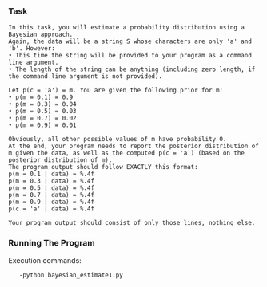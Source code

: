 ### Task
	In this task, you will estimate a probability distribution using a Bayesian approach. 
	Again, the data will be a string S whose characters are only 'a' and 'b'. However:
	• This time the string will be provided to your program as a command line argument.
	• The length of the string can be anything (including zero length, if the command line argument is not provided).
	
	Let p(c = 'a') = m. You are given the following prior for m:
	• p(m = 0.1) = 0.9
	• p(m = 0.3) = 0.04
	• p(m = 0.5) = 0.03
	• p(m = 0.7) = 0.02
	• p(m = 0.9) = 0.01
	
	Obviously, all other possible values of m have probability 0.
	At the end, your program needs to report the posterior distribution of m given the data, as well as the computed p(c = 'a') (based on the posterior distribution of m). 
	The program output should follow EXACTLY this format:
	p(m = 0.1 | data) = %.4f
	p(m = 0.3 | data) = %.4f
	p(m = 0.5 | data) = %.4f
	p(m = 0.7 | data) = %.4f
	p(m = 0.9 | data) = %.4f
	p(c = 'a' | data) = %.4f
	
	Your program output should consist of only those lines, nothing else. 
	
  ### Running The Program 
  
   Execution commands:
   
       -python bayesian_estimate1.py
